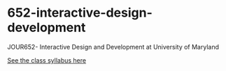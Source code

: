 # 652-interactive-design-development
JOUR652- Interactive Design and Development at University of Maryland

[See the class syllabus here](https://docs.google.com/document/d/e/2PACX-1vTceriX-ZWLNFnJLoVPI083JUkRRVLkOxvzHmL_xNf6SoMo487wFzQZo-5yMAJFQq4zmv-uWlrGEXEY/pub)
